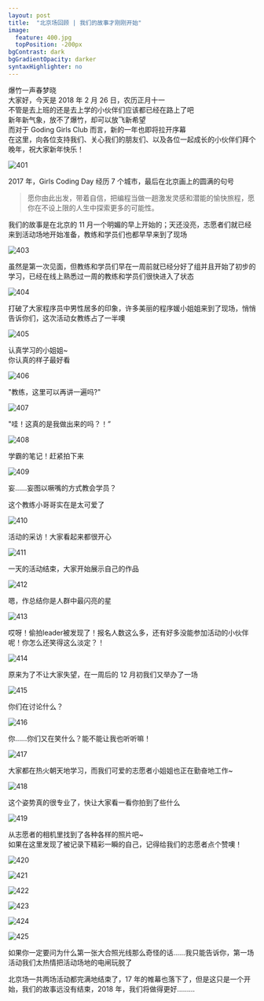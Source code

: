```yaml
---
layout: post
title:  "北京场回顾 | 我们的故事才刚刚开始"
image:
  feature: 400.jpg
  topPosition: -200px
bgContrast: dark
bgGradientOpacity: darker
syntaxHighlighter: no
---
```


爆竹一声春梦晓  
大家好，今天是 2018 年 2 月 26 日，农历正月十一  
不管是去上班的还是去上学的小伙伴们应该都已经在路上了吧  
新年新气象，放不了爆竹，却可以放飞新希望  
而对于 Goding Girls Club 而言，新的一年也即将拉开序幕  
在这里，向各位支持我们、关心我们的朋友们、以及各位一起成长的小伙伴们拜个晚年，祝大家新年快乐！  

![401](../assets/images/401.jpg)  

2017 年，Girls Coding Day 经历 7 个城市，最后在北京画上的圆满的句号  

> 愿你由此出发，带着自信，把编程当做一趟激发灵感和潜能的愉快旅程，愿你在不设上限的人生中探索更多的可能性。

我们的故事是在北京的 11 月一个明媚的早上开始的；天还没亮，志愿者们就已经来到活动场地开始准备，教练和学员们也都早早来到了现场  

![403](../assets/images/403.jpg)  

虽然是第一次见面，但教练和学员们早在一周前就已经分好了组并且开始了初步的学习，已经在线上熟悉过一周的教练和学员们很快进入了状态  

![404](../assets/images/404.jpg)  

打破了大家程序员中男性居多的印象，许多美丽的程序媛小姐姐来到了现场，悄悄告诉你们，这次活动女教练占了一半噢  

![405](../assets/images/405.jpg)   

认真学习的小姐姐~  
你认真的样子最好看  

![406](../assets/images/406.jpg)  

"教练，这里可以再讲一遍吗?"  

![407](../assets/images/407.jpg)  

"哇！这真的是我做出来的吗？！”  

![408](../assets/images/408.jpg)  

学霸的笔记！赶紧拍下来  

![409](../assets/images/409.jpg)  

妄……妄图以噘嘴的方式教会学员？  

这个教练小哥哥实在是太可爱了  

![410](../assets/images/410.jpg)  

活动的采访！大家看起来都很开心  

![411](../assets/images/411.jpg)  

一天的活动结束，大家开始展示自己的作品  

![412](../assets/images/412.jpg)   

嗯，作总结你是人群中最闪亮的星  

![413](../assets/images/413.jpg)   

哎呀！偷拍leader被发现了！报名人数这么多，还有好多没能参加活动的小伙伴呢！你怎么还笑得这么淡定？！  

![414](../assets/images/414.jpg)   

原来为了不让大家失望，在一周后的 12 月初我们又举办了一场  
 
![415](../assets/images/415.jpg)  

你们在讨论什么？  

![416](../assets/images/416.jpg)  

你……你们又在笑什么？能不能让我也听听嘛！  

![417](../assets/images/417.jpg)  

大家都在热火朝天地学习，而我们可爱的志愿者小姐姐也正在勤奋地工作~  

![418](../assets/images/418.jpg)  

这个姿势真的很专业了，快让大家看一看你拍到了些什么  

![419](../assets/images/419.jpg)  

从志愿者的相机里找到了各种各样的照片吧~  
如果在这里发现了被记录下精彩一瞬的自己，记得给我们的志愿者点个赞噢！  

![420](../assets/images/420.jpg)  

![421](../assets/images/421.jpg)  

![422](../assets/images/422.jpg)  

![423](../assets/images/423.jpg)  

![424](../assets/images/424.jpg)  

![425](../assets/images/425.jpg)  

如果你一定要问为什么第一张大合照光线那么奇怪的话……我只能告诉你，第一场活动我们太热情把活动场地的电闸玩脱了  

北京场一共两场活动都完满地结束了，17 年的帷幕也落下了，但是这只是一个开始，我们的故事远没有结束，2018 年，我们将做得更好………  



